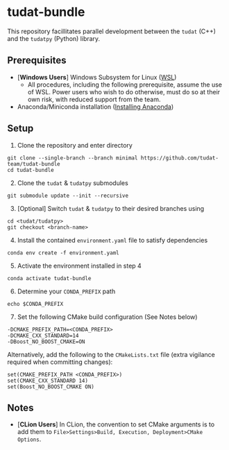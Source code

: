 # tudat-bundle

This repository facillitates parallel development between the `tudat` (C++) and the
`tudatpy` (Python) library.

## Prerequisites

- [**Windows Users**] Windows Subsystem for Linux ([WSL](https://docs.microsoft.com/en-us/windows/wsl/install-win10))
  - All procedures, including the following prerequisite, assume the use of WSL. Power users who wish to do otherwise,
    must do so at their own risk, with reduced support from the team.
- Anaconda/Miniconda installation ([Installing Anaconda](https://tudat-space.readthedocs.io/en/latest/_src_first_steps/tudat_py.html#installing-anaconda))

## Setup

1. Clone the repository and enter directory

````
git clone --single-branch --branch minimal https://github.com/tudat-team/tudat-bundle
cd tudat-bundle
````

2. Clone the `tudat` & `tudatpy` submodules

````
git submodule update --init --recursive
````

3. [Optional] Switch `tudat` & `tudatpy` to their desired branches using

````
cd <tudat/tudatpy>
git checkout <branch-name>
````

4. Install the contained `environment.yaml` file to satisfy dependencies

````
conda env create -f environment.yaml
````

5. Activate the environment installed in step 4

````
conda activate tudat-bundle
````

6. Determine your `CONDA_PREFIX` path

````
echo $CONDA_PREFIX
````

7. Set the following CMake build configuration (See Notes below)

````
-DCMAKE_PREFIX_PATH=<CONDA_PREFIX>
-DCMAKE_CXX_STANDARD=14
-DBoost_NO_BOOST_CMAKE=ON
````

Alternatively, add the following to the `CMakeLists.txt` file (extra vigilance required when committing changes):

````
set(CMAKE_PREFIX_PATH <CONDA_PREFIX>)
set(CMAKE_CXX_STANDARD 14)
set(Boost_NO_BOOST_CMAKE ON)
````

## Notes

- [**CLion Users**] In CLion, the convention to set CMake arguments
  is to add them to `File>Settings>Build, Execution, Deployment>CMake Options`.


